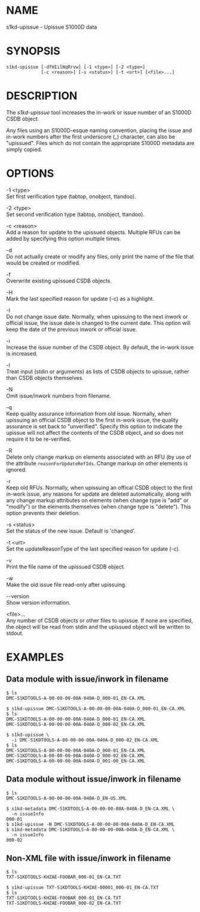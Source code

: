 NAME
====

s1kd-upissue - Upissue S1000D data

SYNOPSIS
========

    s1kd-upissue [-dfHIilNqRrvw] [-1 <type>] [-2 <type>]
                 [-c <reason>] [-s <status>] [-t <urt>] [<file>...]

DESCRIPTION
===========

The *s1kd-upissue* tool increases the in-work or issue number of an
S1000D CSDB object.

Any files using an S1000D-esque naming convention, placing the issue and
in-work numbers after the first underscore (\_) character, can also be
"upissued". Files which do not contain the appropriate S1000D metadata
are simply copied.

OPTIONS
=======

-1 &lt;type&gt;  
Set first verification type (tabtop, onobject, ttandoo).

-2 &lt;type&gt;  
Set second verification type (tabtop, onobject, ttandoo).

-c &lt;reason&gt;  
Add a reason for update to the upissued objects. Multiple RFUs can be
added by specifying this option multiple times.

-d  
Do not actually create or modify any files, only print the name of the
file that would be created or modified.

-f  
Overwrite existing upissued CSDB objects.

-H  
Mark the last specified reason for update (-c) as a highlight.

-I  
Do not change issue date. Normally, when upissuing to the next inwork or
official issue, the issue date is changed to the current date. This
option will keep the date of the previous inwork or official issue.

-i  
Increase the issue number of the CSDB object. By default, the in-work
issue is increased.

-l  
Treat input (stdin or arguments) as lists of CSDB objects to upissue,
rather than CSDB objects themselves.

-N  
Omit issue/inwork numbers from filename.

-q  
Keep quality assurance information from old issue. Normally, when
upissuing an official CSDB object to the first in-work issue, the
quality assurance is set back to "unverified". Specify this option to
indicate the upissue will not affect the contents of the CSDB object,
and so does not require it to be re-verified.

-R  
Delete only change markup on elements associated with an RFU (by use of
the attribute `reasonForUpdateRefIds`. Change markup on other elements
is ignored.

-r  
Keep old RFUs. Normally, when upissuing an offical CSDB object to the
first in-work issue, any reasons for update are deleted automatically,
along with any change markup attributes on elements (when change type is
"add" or "modify") or the elements themselves (when change type is
"delete"). This option prevents their deletion.

-s &lt;status&gt;  
Set the status of the new issue. Default is 'changed'.

-t &lt;urt&gt;  
Set the updateReasonType of the last specified reason for update (-c).

-v  
Print the file name of the upissued CSDB object.

-w  
Make the old issue file read-only after upissuing.

--version  
Show version information.

&lt;file&gt;...  
Any number of CSDB objects or other files to upissue. If none are
specified, the object will be read from stdin and the upissued object
will be written to stdout.

EXAMPLES
========

Data module with issue/inwork in filename
-----------------------------------------

    $ ls
    DMC-S1KDTOOLS-A-00-00-00-00A-040A-D_000-01_EN-CA.XML

    $ s1kd-upissue DMC-S1KDTOOLS-A-00-00-00-00A-040A-D_000-01_EN-CA.XML
    $ ls
    DMC-S1KDTOOLS-A-00-00-00-00A-040A-D_000-01_EN-CA.XML
    DMC-S1KDTOOLS-A-00-00-00-00A-040A-D_000-02_EN-CA.XML

    $ s1kd-upissue \
      -i DMC-S1KDTOOLS-A-00-00-00-00A-040A-D_000-02_EN-CA.XML
    $ ls
    DMC-S1KDTOOLS-A-00-00-00-00A-040A-D_000-01_EN-CA.XML
    DMC-S1KDTOOLS-A-00-00-00-00A-040A-D_000-02_EN-CA.XML
    DMC-S1KDTOOLS-A-00-00-00-00A-040A-D_001-00_EN-CA.XML

Data module without issue/inwork in filename
--------------------------------------------

    $ ls
    DMC-S1KDTOOLS-A-00-00-00-00A-040A-D_EN-US.XML

    $ s1kd-metadata DMC-S1KDTOOLS-A-00-00-00-00A-040A-D_EN-CA.XML \
      -n issueInfo
    000-01
    $ s1kd-upissue -N DMC-S1KDTOOLS-A-00-00-00-00A-040A-D_EN-CA.XML
    $ s1kd-metadata DMC-S1KDTOOLS-A-00-00-00-00A-040A-D_EN-CA.XML \
      -n issueInfo
    000-02

Non-XML file with issue/inwork in filename
------------------------------------------

    $ ls
    TXT-S1KDTOOLS-KHZAE-FOOBAR_000-01_EN-CA.TXT

    $ s1kd-upissue TXT-S1KDTOOLS-KHZAE-00001_000-01_EN-CA.TXT
    $ ls
    TXT-S1KDTOOLS-KHZAE-FOOBAR_000-01_EN-CA.TXT
    TXT-S1KDTOOLS-KHZAE-FOOBAR_000-02_EN-CA.TXT
